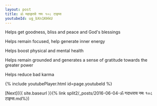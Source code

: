 ```yaml
---
layout: post
title: ॐ महाकृतवे नमः १०८ टाइम्स
youtubeId: ug_bXn1KHkU
---
```

 
 
Helps get goodness, bliss and peace and God's blessings
 
Helps remain focused, help generate inner energy 
 
Helps boost physical and mental health 
 
Helps remain grounded and generates a sense of gratitude towards the greater power 
 
Helps reduce bad karma
 
 
 
 


{% include youtubePlayer.html id=page.youtubeId %}
 
[Next]({{ site.baseurl }}{% link  split2/_posts/2016-06-04-ॐ गदाधराय नमः १०८ टाइम्स.md%})
 
